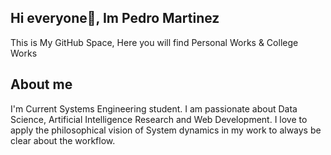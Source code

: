 ## Hi everyone👋, Im Pedro Martinez
This is My GitHub Space, Here you will find Personal Works & College Works

## About me
I'm Current Systems Engineering student. I am passionate about Data Science, Artificial Intelligence Research and Web Development. 
I love to apply the philosophical vision of System dynamics in my work to always be clear about the workflow.

<!--
**PedroMartk9i/PedroMartk9i** is a ✨ _special_ ✨ repository because its `README.md` (this file) appears on your GitHub profile.


Here are some ideas to get you started:

- 🔭 I’m currently working on 
- 🌱 I’m currently learning
- 👯 I’m looking to collaborate on ...
- 🤔 I’m looking for help with ...
- 💬 Ask me about ...
- 📫 How to reach me: ...
- 😄 Pronouns: ...
- ⚡ Fun fact: 
-->
